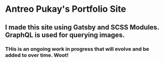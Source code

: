 # Antreo Pukay's Portfolio Site

## I made this site using Gatsby and SCSS Modules. GraphQL is used for querying images.

### THis is an ongoing work in progress that will evolve and be added to over time. Woot!

